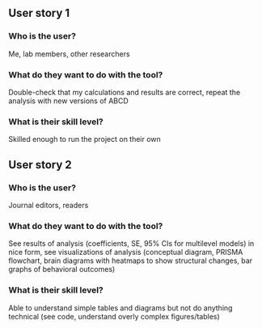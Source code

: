 ## User story 1 ##

### Who is the user? ###
Me, lab members, other researchers

### What do they want to do with the tool? ###
Double-check that my calculations and results are correct, repeat the analysis with new versions of ABCD

### What is their skill level? ###
Skilled enough to run the project on their own

## User story 2 ##

### Who is the user? ###
Journal editors, readers

### What do they want to do with the tool? ###
See results of analysis (coefficients, SE, 95% CIs for multilevel models) in nice form, see visualizations of analysis (conceptual diagram, PRISMA flowchart, brain diagrams with heatmaps to show structural changes, bar graphs of behavioral outcomes)

### What is their skill level? ###
Able to understand simple tables and diagrams but not do anything technical (see code, understand overly complex figures/tables)
